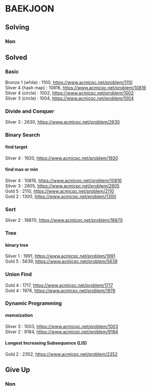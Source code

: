 # BAEKJOON

## Solving
### Non

## Solved
### Basic
Bronze 1 (while) : 1100, https://www.acmicpc.net/problem/1110  
Silver 4 (hash map) : 10816, https://www.acmicpc.net/problem/10816  
Silver 4 (circle) : 1002, https://www.acmicpc.net/problem/1002  
Silver 3 (circle) : 1004, https://www.acmicpc.net/problem/1004

### Divide and Conquer
Silver 3 : 2630, https://www.acmicpc.net/problem/2630

### Binary Search
#### find target
Silver 4 : 1920, https://www.acmicpc.net/problem/1920

#### find max or min
Silver 4 : 10816, https://www.acmicpc.net/problem/10816  
Silver 3 : 2805, https://www.acmicpc.net/problem/2805  
Gold 5 : 2110, https://www.acmicpc.net/problem/2110  
Gold 2 : 1300, https://www.acmicpc.net/problem/1300

### Sort
Silver 2 : 18870, https://www.acmicpc.net/problem/18870

### Tree
#### binary tree
Silver 1 : 1991, https://www.acmicpc.net/problem/1991  
Gold 5 : 5639, https://www.acmicpc.net/problem/5639

### Union Find
Gold 4 : 1717, https://www.acmicpc.net/problem/1717  
Gold 4 : 1976, https://www.acmicpc.net/problem/1976

### Dynamic Programming
#### memoization
Silver 3 : 1003, https://www.acmicpc.net/problem/1003  
Silver 2 : 9184, https://www.acmicpc.net/problem/9184

#### Longest Increasing Subsequence (LIS)
Gold 2 : 2352, https://www.acmicpc.net/problem/2352

## Give Up
### Non